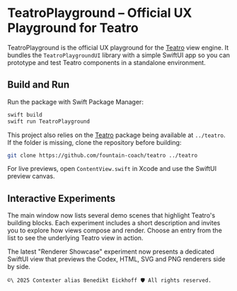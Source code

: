 # TeatroPlayground – Official UX Playground for Teatro

TeatroPlayground is the official UX playground for the [Teatro](../teatro) view engine. It bundles the `TeatroPlaygroundUI` library with a simple SwiftUI app so you can prototype and test Teatro components in a standalone environment.

## Build and Run

Run the package with Swift Package Manager:

```bash
swift build
swift run TeatroPlayground
```

This project also relies on the [Teatro](../teatro) package being available at `../teatro`. If the folder is missing, clone the repository before building:

```bash
git clone https://github.com/fountain-coach/teatro ../teatro
```

For live previews, open `ContentView.swift` in Xcode and use the SwiftUI preview canvas.

## Interactive Experiments

The main window now lists several demo scenes that highlight Teatro's building blocks.
Each experiment includes a short description and invites you to explore how views
compose and render. Choose an entry from the list to see the underlying Teatro
view in action.

The latest "Renderer Showcase" experiment now presents a dedicated SwiftUI view
that previews the Codex, HTML, SVG and PNG renderers side by side.


````text
©\ 2025 Contexter alias Benedikt Eickhoff 🛡️ All rights reserved.
````
